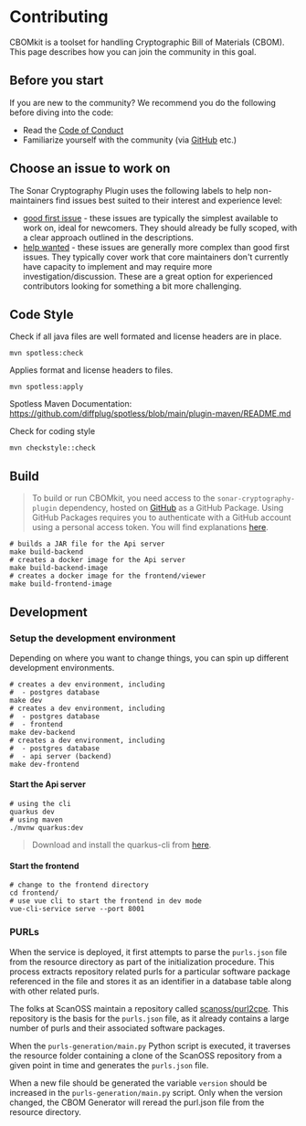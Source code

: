# Contributing

CBOMkit is a toolset for handling Cryptographic Bill of Materials (CBOM).
This page describes how you can join the community in this goal.

## Before you start

If you are new to the community? We recommend you do the following before diving into the code:

* Read the [Code of Conduct](https://github.com/PQCA/cbomkit/blob/main/CODE_OF_CONDUCT.md)
* Familiarize yourself with the community (via [GitHub](https://github.com/PQCA/cbomkit/discussions) etc.)

## Choose an issue to work on
The Sonar Cryptography Plugin uses the following labels to help non-maintainers find issues best suited to their interest and experience level:

* [good first issue](https://github.com/PQCA/cbomkit/issues?q=is%3Aissue+is%3Aopen+label%3A%22good+first+issue%22) - these issues are typically the simplest available to work on, ideal for newcomers. They should already be fully scoped, with a clear approach outlined in the descriptions.
* [help wanted](https://github.com/PQCA/cbomkit/issues?q=is%3Aopen+is%3Aissue+label%3A%22help+wanted%22) - these issues are generally more complex than good first issues. They typically cover work that core maintainers don't currently have capacity to implement and may require more investigation/discussion. These are a great option for experienced contributors looking for something a bit more challenging.

## Code Style

Check if all java files are well formated and license headers are in place.
```shell
mvn spotless:check
```
Applies format and license headers to files.
```shell
mvn spotless:apply
```
Spotless Maven Documentation: https://github.com/diffplug/spotless/blob/main/plugin-maven/README.md

Check for coding style
```shell
mvn checkstyle::check
```

## Build

> To build or run CBOMkit, you need access to the `sonar-cryptography-plugin` dependency, 
> hosted on [GitHub](https://github.com/PQCA/sonar-cryptography) as a GitHub Package.
> Using GitHub Packages requires you to authenticate with a GitHub account using a personal 
> access token. You will find explanations [here](https://docs.github.com/en/packages/working-with-a-github-packages-registry/working-with-the-apache-maven-registry#authenticating-to-github-packages).

```shell
# builds a JAR file for the Api server
make build-backend 
# creates a docker image for the Api server
make build-backend-image
# creates a docker image for the frontend/viewer
make build-frontend-image
```

## Development

### Setup the development environment

Depending on where you want to change things, you can spin up different development environments.
```shell
# creates a dev environment, including
#  - postgres database
make dev 
# creates a dev environment, including
#  - postgres database
#  - frontend
make dev-backend 
# creates a dev environment, including
#  - postgres database
#  - api server (backend)
make dev-frontend 
```

#### Start the Api server

```shell
# using the cli 
quarkus dev
# using maven
./mvnw quarkus:dev
```

> Download and install the quarkus-cli from [here](https://quarkus.io/guides/cli-tooling).

#### Start the frontend

```shell
# change to the frontend directory 
cd frontend/
# use vue cli to start the frontend in dev mode
vue-cli-service serve --port 8001
```

### PURLs

When the service is deployed, it first attempts to parse the `purls.json`
file from the resource directory as part of the initialization procedure.
This process extracts repository related purls for a particular software
package referenced in the file and stores it as an identifier in a database
table along with other related purls.

The folks at ScanOSS maintain a repository called [scanoss/purl2cpe](https://github.com/scanoss/purl2cpe).
This repository is the basis for the `purls.json` file,
as it already contains a large number of purls and their associated software packages.

When the `purls-generation/main.py` Python script is executed,
it traverses the resource folder containing a clone of the ScanOSS repository
from a given point in time and generates the `purls.json` file.

When a new file should be generated the variable `version` should be increased in
the `purls-generation/main.py` script. Only when the version changed, the CBOM Generator
will reread the purl.json file from the resource directory.